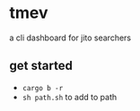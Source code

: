 # tmev

a cli dashboard for jito searchers

## get started
- `cargo b -r`
- `sh path.sh` to add to path
